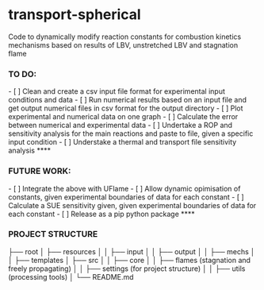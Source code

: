 # transport-spherical
Code to dynamically modify reaction constants for combustion kinetics mechanisms based on results of LBV, unstretched LBV and stagnation flame

<h3> TO DO: </h3>
- [ ] Clean and create a csv input file format for experimental input conditions and data
- [ ] Run numerical results based on an input file and get output numerical files in csv format for the output directory
- [ ] Plot experimental and numerical data on one graph
- [ ] Calculate the error between numerical and experimental data
- [ ] Undertake a ROP and sensitivity analysis for the main reactions and paste to file, given a specific input condition
- [ ] Understake a thermal and transport file sensitivity analysis
****

<h3> FUTURE WORK: </h3>
- [ ] Integrate the above with UFlame
- [ ] Allow dynamic opimisation of constants, given experimental boundaries of data for each constant
- [ ] Calculate a SUE sensitivity given, given experimental boundaries of data for each constant
- [ ] Release as a pip python package
****


<h3> PROJECT STRUCTURE </h3>
├── root
│   ├── resources
│   │   ├── input
│   │   ├── output
│   │   ├── mechs
│   │   ├── templates
│   ├── src
│   │   ├── core
│   │   ├── flames (stagnation and freely propagating)
│   │   ├── settings (for project structure)
│   │   ├── utils (processing tools)
│   └── README.md